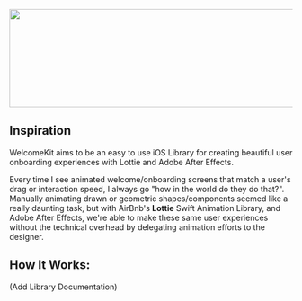 <p align="center">
  <img width="549" height="175" src="http://tinyimg.io/i/5uu7IFf.png"><br>
</p>

## Inspiration
WelcomeKit aims to be an easy to use iOS Library for creating beautiful user onboarding experiences with Lottie and Adobe After Effects.

Every time I see animated welcome/onboarding screens that match a user's drag or interaction speed, I always go "how in the world do they do that?". Manually animating drawn or geometric shapes/components seemed like a really daunting task, but with AirBnb's <a href="https://github.com/airbnb/lottie-ios" style="text-decoration: none"><b>Lottie</b></a> Swift Animation Library, and Adobe After Effects, we're able to make these same user experiences without the technical overhead by delegating animation efforts to the designer.

## How It Works:
(Add Library Documentation)
